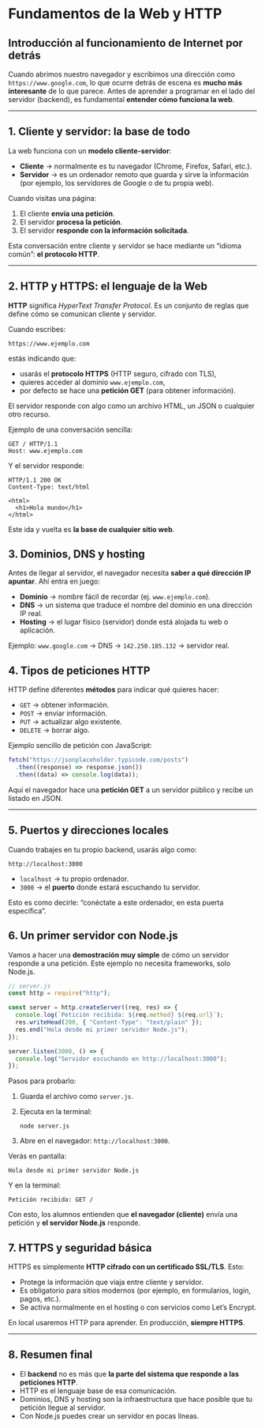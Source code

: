 # Fundamentos de la Web y HTTP

## Introducción al funcionamiento de Internet por detrás

Cuando abrimos nuestro navegador y escribimos una dirección como `https://www.google.com`, lo que ocurre detrás de escena es **mucho más interesante** de lo que parece.
Antes de aprender a programar en el lado del servidor (backend), es fundamental **entender cómo funciona la web**.

---

## 1. Cliente y servidor: la base de todo

La web funciona con un **modelo cliente-servidor**:

- **Cliente** → normalmente es tu navegador (Chrome, Firefox, Safari, etc.).
- **Servidor** → es un ordenador remoto que guarda y sirve la información (por ejemplo, los servidores de Google o de tu propia web).

Cuando visitas una página:

1. El cliente **envía una petición**.
2. El servidor **procesa la petición**.
3. El servidor **responde con la información solicitada**.

Esta conversación entre cliente y servidor se hace mediante un “idioma común”: **el protocolo HTTP**.

---

## 2. HTTP y HTTPS: el lenguaje de la Web

**HTTP** significa _HyperText Transfer Protocol_.
Es un conjunto de reglas que define cómo se comunican cliente y servidor.

Cuando escribes:

```
https://www.ejemplo.com
```

estás indicando que:

- usarás el **protocolo HTTPS** (HTTP seguro, cifrado con TLS),
- quieres acceder al dominio `www.ejemplo.com`,
- por defecto se hace una **petición GET** (para obtener información).

El servidor responde con algo como un archivo HTML, un JSON o cualquier otro recurso.

Ejemplo de una conversación sencilla:

```
GET / HTTP/1.1
Host: www.ejemplo.com
```

Y el servidor responde:

```
HTTP/1.1 200 OK
Content-Type: text/html

<html>
  <h1>Hola mundo</h1>
</html>
```

Este ida y vuelta es **la base de cualquier sitio web**.

## 3. Dominios, DNS y hosting

Antes de llegar al servidor, el navegador necesita **saber a qué dirección IP apuntar**.
Ahí entra en juego:

- **Dominio** → nombre fácil de recordar (ej. `www.ejemplo.com`).
- **DNS** → un sistema que traduce el nombre del dominio en una dirección IP real.
- **Hosting** → el lugar físico (servidor) donde está alojada tu web o aplicación.

Ejemplo:
`www.google.com` → DNS → `142.250.185.132` → servidor real.

## 4. Tipos de peticiones HTTP

HTTP define diferentes **métodos** para indicar qué quieres hacer:

- `GET` → obtener información.
- `POST` → enviar información.
- `PUT` → actualizar algo existente.
- `DELETE` → borrar algo.

Ejemplo sencillo de petición con JavaScript:

```javascript
fetch("https://jsonplaceholder.typicode.com/posts")
  .then((response) => response.json())
  .then((data) => console.log(data));
```

Aquí el navegador hace una **petición GET** a un servidor público y recibe un listado en JSON.

---

## 5. Puertos y direcciones locales

Cuando trabajes en tu propio backend, usarás algo como:

```
http://localhost:3000
```

- `localhost` → tu propio ordenador.
- `3000` → el **puerto** donde estará escuchando tu servidor.

Esto es como decirle: “conéctate a este ordenador, en esta puerta específica”.

## 6. Un primer servidor con Node.js

Vamos a hacer una **demostración muy simple** de cómo un servidor responde a una petición.
Este ejemplo no necesita frameworks, solo Node.js.

```javascript
// server.js
const http = require("http");

const server = http.createServer((req, res) => {
  console.log(`Petición recibida: ${req.method} ${req.url}`);
  res.writeHead(200, { "Content-Type": "text/plain" });
  res.end("Hola desde mi primer servidor Node.js");
});

server.listen(3000, () => {
  console.log("Servidor escuchando en http://localhost:3000");
});
```

Pasos para probarlo:

1. Guarda el archivo como `server.js`.
2. Ejecuta en la terminal:

   ```
   node server.js
   ```

3. Abre en el navegador: `http://localhost:3000`.

Verás en pantalla:

```
Hola desde mi primer servidor Node.js
```

Y en la terminal:

```
Petición recibida: GET /
```

Con esto, los alumnos entienden que **el navegador (cliente)** envía una petición y **el servidor Node.js** responde.

## 7. HTTPS y seguridad básica

HTTPS es simplemente **HTTP cifrado con un certificado SSL/TLS**.
Esto:

- Protege la información que viaja entre cliente y servidor.
- Es obligatorio para sitios modernos (por ejemplo, en formularios, login, pagos, etc.).
- Se activa normalmente en el hosting o con servicios como Let’s Encrypt.

En local usaremos HTTP para aprender. En producción, **siempre HTTPS**.

---

## 8. Resumen final

- El **backend** no es más que **la parte del sistema que responde a las peticiones HTTP**.
- HTTP es el lenguaje base de esa comunicación.
- Dominios, DNS y hosting son la infraestructura que hace posible que tu petición llegue al servidor.
- Con Node.js puedes crear un servidor en pocas líneas.
